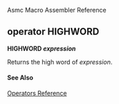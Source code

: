 Asmc Macro Assembler Reference

## operator HIGHWORD

**HIGHWORD _expression_**

Returns the high word of _expression_.

#### See Also

[Operators Reference](readme.md)

